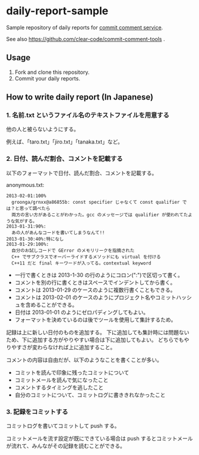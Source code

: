 daily-report-sample
===================

Sample repository of daily reports for [commit comment service](http://www.clear-code.com/services/commit-comment.html).

See also https://github.com/clear-code/commit-comment-tools .

## Usage

1. Fork and clone this repository.
2. Commit your daily reports.

## How to write daily report (In Japanese)

### 1. 名前.txt というファイル名のテキストファイルを用意する

他の人と被らないようにする。

例えば、「taro.txt」「jiro.txt」「tanaka.txt」など。

### 2. 日付、読んだ割合、コメントを記載する

以下のフォーマットで日付、読んだ割合、コメントを記載する。

anonymous.txt:

````
2013-02-01:100%
  groonga/grnxx@a86855b: const specifier じゃなくて const qualifier では？と思って調べたら
  両方の言い方があることがわかった。gcc のメッセージでは qualifier が使われてたような気がする。
2013-01-31:90%:
  あの人があんなコードを書いてしまうなんて!!
2013-01-30:40%:特になし
2013-01-29:100%:
  自分のお試しコードで GError のメモリリークを指摘された
  C++ でサブクラスでオーバーライドするメソッドにも virtual を付ける
  C++11 だと final キーワードが入ってる。contextual keyword
````

* 一行で書くときは 2013-1-30 の行のようにコロン(":")で区切って書く。
* コメントを別の行に書くときはスペースでインデントしてから書く。
* コメントは 2013-01-29 のケースのように複数行書くこともできる。
* コメントは 2013-02-01 のケースのようにプロジェクト名やコミットハッシュを含めることができる。
* 日付は 2013-01-01 のようにゼロパディングしてもよい。
* フォーマットを決めているのは後でツールを使用して集計するため。

記録は上に新しい日付のものを追加する。
下に追加しても集計時には問題ないため、下に追加する方がやりやすい場合は下に追加してもよい。
どちらでもやりやすさが変わらなければ上に追加すること。

コメントの内容は自由だが、以下のようなことを書くことが多い。

* コミットを読んで印象に残ったコミットについて
* コミットメールを読んで気になったこと
* コメントするタイミングを逃したこと
* 自分のコミットについて、コミットログに書ききれなかったこと

### 3. 記録をコミットする

コミットログを書いてコミットして push する。

コミットメールを流す設定が既にできている場合は push するとコミットメールが流れて、みんながその記録を読むことができる。



